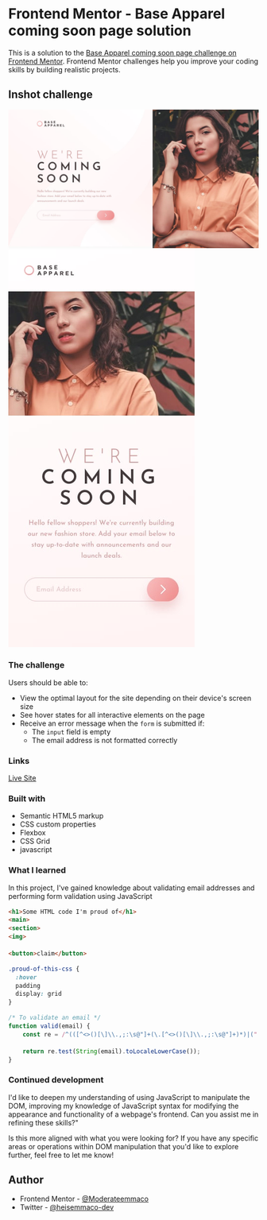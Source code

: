 # Frontend Mentor - Base Apparel coming soon page solution

This is a solution to the [Base Apparel coming soon page challenge on Frontend Mentor](https://www.frontendmentor.io/challenges/base-apparel-coming-soon-page-5d46b47f8db8a7063f9331a0). Frontend Mentor challenges help you improve your coding skills by building realistic projects. 

## Inshot challenge

<img src="/design/desktop-design.jpg">
<img src="/design/mobile-design.jpg">

### The challenge

Users should be able to:

- View the optimal layout for the site depending on their   device's screen size
- See hover states for all interactive elements on the page
- Receive an error message when the `form` is submitted if:
  - The `input` field is empty
  - The email address is not formatted correctly

### Links
<a href="https://heisemmaco-dev.github.io/base-apparel-coming-soon-master/">Live Site</a>

### Built with

- Semantic HTML5 markup
- CSS custom properties
- Flexbox
- CSS Grid
- javascript

### What I learned

In this project, I've gained knowledge about validating email addresses and performing form validation using JavaScript 

```html
<h1>Some HTML code I'm proud of</h1>
<main>
<section>
<img>

<button>claim</button>
```

```css
.proud-of-this-css {
  :hover
  padding 
  display: grid
}
```
```js
/* To validate an email */
function valid(email) {
    const re = /^(([^<>()[\]\\.,;:\s@"]+(\.[^<>()[\]\\.,;:\s@"]+)*)|(".+"))@((\[[[0-9]{1,3}\.[0-9]{1,3}\.[0-9]{1,3}\.[0-9]{1,3}\])|(([a-zA-Z\-0-9]+\.)+[a-zA-Z]{2,}))$/;

    return re.test(String(email).toLocaleLowerCase());
}
```

### Continued development

I'd like to deepen my understanding of using JavaScript to manipulate the DOM, improving my knowledge of JavaScript syntax for modifying the appearance and functionality of a webpage's frontend. Can you assist me in refining these skills?"

Is this more aligned with what you were looking for? If you have any specific areas or operations within DOM manipulation that you'd like to explore further, feel free to let me know!

## Author

- Frontend Mentor - [@Moderateemmaco](https://www.frontendmentor.io/profile/Moderateemmaco)
- Twitter - [@heisemmaco-dev](https://www.github.com/heisemmaco-dev)
